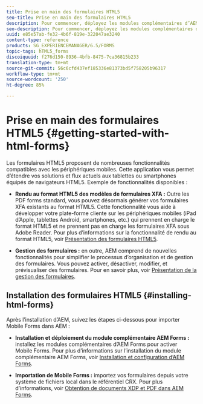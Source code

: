 ```yaml
---
title: Prise en main des formulaires HTML5
seo-title: Prise en main des formulaires HTML5
description: Pour commencer, déployez les modules complémentaires d’AEM Forms et importez les formulaires HTML5 existants dans AEM.
seo-description: Pour commencer, déployez les modules complémentaires d’AEM Forms et importez les formulaires HTML5 existants dans AEM.
uuid: e85e57ab-fe32-4b6f-819e-322047ae3240
content-type: reference
products: SG_EXPERIENCEMANAGER/6.5/FORMS
topic-tags: hTML5_forms
discoiquuid: f276d150-8936-4bfb-8475-7ca36815b233
translation-type: tm+mt
source-git-commit: 56c6cfd437ef185336e81373bd5f758205b96317
workflow-type: tm+mt
source-wordcount: '250'
ht-degree: 85%

---
```



# Prise en main des formulaires HTML5 {#getting-started-with-html-forms}

Les formulaires HTML5 proposent de nombreuses fonctionnalités compatibles avec les périphériques mobiles. Cette application vous permet d’étendre vos solutions et flux actuels aux tablettes ou smartphones équipés de navigateurs HTML5. Exemple de fonctionnalités disponibles :

* **Rendu au format HTML5 des modèles de formulaires XFA :** Outre les PDF forms standard, vous pouvez désormais générer vos formulaires XFA existants au format HTML5. Cette fonctionnalité vous aide à développer votre plate-forme cliente sur les périphériques mobiles (iPad d’Apple, tablettes Android, smartphones, etc.) qui prennent en charge le format HTML5 et ne prennent pas en charge les formulaires XFA sous Adobe Reader. Pour plus d’informations sur la fonctionnalité de rendu au format HTML5, voir [Présentation des formulaires HTML5](/help/forms/using/introduction.md).

* **Gestion des formulaires :** en outre, AEM comprend de nouvelles fonctionnalités pour simplifier le processus d’organisation et de gestion des formulaires. Vous pouvez activer, désactiver, modifier, et prévisualiser des formulaires. Pour en savoir plus, voir [Présentation de la gestion des formulaires](/help/forms/using/introduction-managing-forms.md).

## Installation des formulaires HTML5 {#installing-html-forms}

Après l’installation d’AEM, suivez les étapes ci-dessous pour importer Mobile Forms dans AEM :

* **Installation et déploiement du module complémentaire AEM Forms :** installez les modules complémentaires d’AEM Forms pour activer Mobile Forms. Pour plus d’informations sur l’installation du module complémentaire AEM Forms, voir [Installation et configuration d’AEM Forms](/help/forms/using/installing-configuring-aem-forms-osgi.md).

* **Importation de Mobile Forms :** importez vos formulaires depuis votre système de fichiers local dans le référentiel CRX. Pour plus d’informations, voir [Obtention de documents XDP et PDF dans AEM Forms](/help/forms/using/get-xdp-pdf-documents-aem.md).
